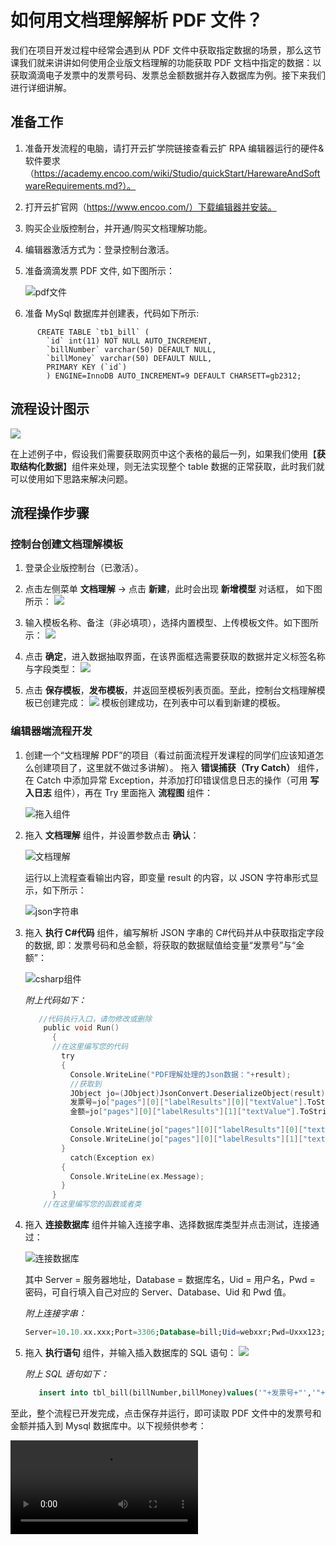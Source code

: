 # 如何用文档理解解析 PDF 文件？  

我们在项目开发过程中经常会遇到从 PDF 文件中获取指定数据的场景，那么这节课我们就来讲讲如何使用企业版文档理解的功能获取 PDF 文档中指定的数据：以获取滴滴电子发票中的发票号码、发票总金额数据并存入数据库为例。接下来我们进行详细讲解。

## **准备工作**

1. 准备开发流程的电脑，请打开云扩学院链接查看云扩 RPA 编辑器运行的硬件&软件要求（https://academy.encoo.com/wiki/Studio/quickStart/HarewareAndSoftwareRequirements.md?）。

2. 打开云扩官网（https://www.encoo.com/）下载编辑器并安装。

3. 购买企业版控制台，并开通/购买文档理解功能。

4. 编辑器激活方式为：登录控制台激活。
5. 准备滴滴发票 PDF 文件, 如下图所示：

    ![pdf文件](https://docimages.blob.core.chinacloudapi.cn/images/文字课程/getDataFromPDF-1.png)

6. 准备 MySql 数据库并创建表，代码如下所示:

```mysql
      CREATE TABLE `tb1_bill` (
        `id` int(11) NOT NULL AUTO_INCREMENT,
        `billNumber` varchar(50) DEFAULT NULL,
        `billMoney` varchar(50) DEFAULT NULL,
        PRIMARY KEY (`id`)
        ) ENGINE=InnoDB AUTO_INCREMENT=9 DEFAULT CHARSETT=gb2312; 
```

## **流程设计图示**

![](https://docimages.blob.core.chinacloudapi.cn/images/文字课程/getDataFromPDF-2.png)

在上述例子中，假设我们需要获取网页中这个表格的最后一列，如果我们使用【**获取结构化数据**】组件来处理，则无法实现整个 table 数据的正常获取，此时我们就可以使用如下思路来解决问题。

## **流程操作步骤**

### **控制台创建文档理解模板**

1. 登录企业版控制台（已激活）。
2. 点击左侧菜单 **文档理解** -> 点击 **新建**，此时会出现 **新增模型** 对话框， 如下图所示：
![](https://docimages.blob.core.chinacloudapi.cn/images/文字课程/getDataFromPDF-3.png)

3. 输入模板名称、备注（非必填项），选择内置模型、上传模板文件。如下图所示：
![](https://docimages.blob.core.chinacloudapi.cn/images/文字课程/getDataFromPDF-4.png)

4. 点击 **确定**，进入数据抽取界面，在该界面框选需要获取的数据并定义标签名称与字段类型：
![](https://docimages.blob.core.chinacloudapi.cn/images/文字课程/getDataFromPDF-5.png)

5. 点击 **保存模板**，**发布模板**，并返回至模板列表页面。至此，控制台文档理解模板已创建完成：
![](https://docimages.blob.core.chinacloudapi.cn/images/文字课程/getDataFromPDF-6.png)
模板创建成功，在列表中可以看到新建的模板。

### **编辑器端流程开发**

1. 创建一个“文档理解 PDF”的项目（看过前面流程开发课程的同学们应该知道怎么创建项目了，这里就不做过多讲解）。
拖入 **错误捕获（Try Catch）** 组件，在 Catch 中添加异常 Exception，并添加打印错误信息日志的操作（可用 **写入日志** 组件），再在 Try 里面拖入 **流程图** 组件：

    ![拖入组件](https://docimages.blob.core.chinacloudapi.cn/images/文字课程/getDataFromPDF-7.png)

2. 拖入 **文档理解** 组件，并设置参数点击 **确认**：

   ![文档理解](https://docimages.blob.core.chinacloudapi.cn/images/文字课程/getDataFromPDF-8.png)

    运行以上流程查看输出内容，即变量 result 的内容，以 JSON 字符串形式显示，如下所示：

    ![json字符串](https://docimages.blob.core.chinacloudapi.cn/images/文字课程/getDataFromPDF-10.png)

3. 拖入 **执行 C#代码** 组件，编写解析 JSON 字串的 C#代码并从中获取指定字段的数据, 即：发票号码和总金额，将获取的数据赋值给变量“发票号”与“金额”：

    ![csharp组件](https://docimages.blob.core.chinacloudapi.cn/images/文字课程/getDataFromPDF-9.png)

    *附上代码如下：*

    ```c
       //代码执行入口，请勿修改或删除
        public void Run()
          { 
          //在这里编写您的代码
            try
            {
              Console.WriteLine("PDF理解处理的Json数据："+result);
              //获取到
              JObject jo=(JObject)JsonConvert.DeserializeObject(result);
              发票号=jo["pages"][0]["labelResults"][0]["textValue"].ToString().Split(':')[1];
              金额=jo["pages"][0]["labelResults"][1]["textValue"].ToString().Split('￥')[1];

              Console.WriteLine(jo["pages"][0]["labelResults"][0]["textValue"].ToString().Split(':')[0]+":"+发票号);
              Console.WriteLine(jo["pages"][0]["labelResults"][1]["textValue"].ToString().Split(':')[0]+":"+金额);
            }
              catch(Exception ex)
            {
              Console.WriteLine(ex.Message);
            }
          }
        //在这里编写您的函数或者类  
    ```

4. 拖入 **连接数据库** 组件并输入连接字串、选择数据库类型并点击测试，连接通过：

    ![连接数据库](https://docimages.blob.core.chinacloudapi.cn/images/文字课程/getDataFromPDF-11.png)

    其中 Server = 服务器地址，Database = 数据库名，Uid = 用户名，Pwd = 密码，可自行填入自己对应的 Server、Database、Uid 和 Pwd 值。

    *附上连接字串：*

    ```sql
   Server=10.10.xx.xxx;Port=3306;Database=bill;Uid=webxxr;Pwd=Uxxx123;pooling=true; 
    ```

5. 拖入 **执行语句** 组件，并输入插入数据库的 SQL 语句：
![](https://docimages.blob.core.chinacloudapi.cn/images/文字课程/getDataFromPDF-12.png)

   *附上 SQL 语句如下：*

   ```sql
      insert into tbl_bill(billNumber,billMoney)values('"+发票号+"','"+金额+"');
   ```

至此，整个流程已开发完成，点击保存并运行，即可读取 PDF 文件中的发票号和金额并插入到 Mysql 数据库中。以下视频供参考：

![视频](https://docimages.blob.core.chinacloudapi.cn/images/视频课/文字课程视频/fileReader-Final.mp4)
